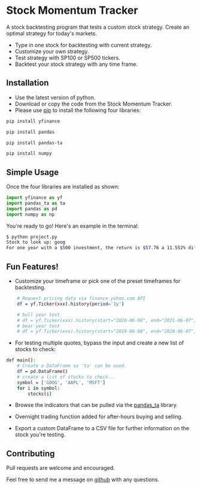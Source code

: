 # Stock Momentum Tracker

A stock backtesting program that tests a custom stock strategy. Create an optimal strategy for today's markets.
- Type in one stock for backtesting with current strategy.
- Customize your own strategy.
- Test strategy with SP100 or SP500 tickers.
- Backtest your stock strategy with any time frame.


## Installation

- Use the latest version of python.
- Download or copy the code from the Stock Momentum Tracker.
- Please use [pip](https://pip.pypa.io/en/stable/) to install the following four libraries:
```bash
pip install yfinance
```
```bash
pip install pandas
```
```bash
pip install pandas-ta
```
```bash
pip install numpy
```


## Simple Usage

Once the four libraries are installed as shown:
```python
import yfinance as yf
import pandas_ta as ta
import pandas as pd
import numpy as np
```

You're ready to go! Here's an example in the terminal:
```sh
$ python project.py
Stock to look up: goog
For one year with a $500 investment, the return is $57.76 a 11.552% difference
```


## Fun Features!

- Customize your timeframe or pick one of the preset timeframes for backtesting.
```sh
    # Request pricing data via finance.yahoo.com API
    df = yf.Ticker(xxx).history(period='1y')

    # bull year test
    # df = yf.Ticker(xxx).history(start="2020-06-08", end="2021-06-07", interval="1d")
    # bear year test
    # df = yf.Ticker(xxx).history(start="2019-06-08", end="2020-06-07", interval="1d")
```

- For testing multiple quotes, bypass the input and create a new list of stocks to check:
```sh
def main():
    # Create a DataFrame so 'ta' can be used.
    df = pd.DataFrame()
    # create a list of stocks to check...
    symbol = ['GOOG', 'AAPL', 'MSFT']
    for i in symbol:
        stocks(i)
```

- Browse the indicators that can be pulled via the  [pandas_ta](https://github.com/twopirllc/pandas-ta) library.

- Overnight trading function added for after-hours buying and selling.

- Export a custom DataFrame to a CSV file for further information on the stock you're testing.

## Contributing
Pull requests are welcome and encouraged.

Feel free to send me a message on [github](https://github.com/tammhw/) with any questions.
